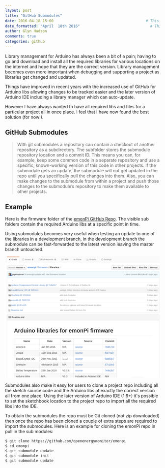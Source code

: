 ```yaml
---
layout: post
title: "GitHub Submodules"
date: 2016-04-18 15:00                                          # This is the indexed published time and date
date_formatted: "April  18th 2016"                                # This is the public facing date on the post
author: Glyn Hudson
comments: true
categories: github
---
```


Library management for Arduino has always been a bit of a pain; having to go and download and install all the required libraries for various locations on the internet and hope that they are the correct version.  Library management becomes even more important when debugging and supporting a project as libraries get changed and updated.

Things have improved in recent years with the increased use of GitHub for Arduino libs allowing changes to be tracked easier and the later version of Arduino IDE including a library manager which can auto-update.

However I have always wanted to have all required libs and files for a particular project all in once place. I feel that I have now found the best solution (for now!).

<!--more-->

## GitHub Submodules

>With git submodules a repository can contain a checkout of another repository as a subdirectory.
The subfolder stores the submodule repository location and a commit ID. This means you can, for example, keep some common code in a separate repository and use a specific, known-working version of this code in other projects.
If the submodule gets an update, the submodule will not get updated in the repo until you specifically pull the changes into them. Also, you can make changes to the submodule from within a project and push those changes to the submodule’s repository to make them available to other projects.

## Example

Here is the firmware folder of the [emonPi GitHub Repo](https://github.com/openenergymonitor/emonpi/tree/master/firmware/libraries). The visible sub folders contain the required Arduino libs at a specific point in time.

Using submodules becomes very useful when testing an update to one of the libraries in a development branch, in the development branch the submodule can be fast-forwarded to the latest version leaving the master branch untouched.

![Git SubModules](/images/submodules.png)

Submodules also make it easy for users to clone a project repo including all the sketch source code and the Arduino libs at exactly the correct version all from one place. Using the later version of Arduino IDE (1.6+) it's possible to set the sketchbook location to the project repo to import all the required libs into the IDE.

To obtain the submodules the repo must be Git cloned (not zip downloaded) then once the repo has been cloned a couple of extra steps are required to import the submodules. Here is an example for cloning the emonPi repo in pull in the sub modules:

```
$ git clone https://github.com/openenergymonitor/emonpi
$ cd emonpi
$ git submodule update
$ git submodule init
$ git submodule update
```
